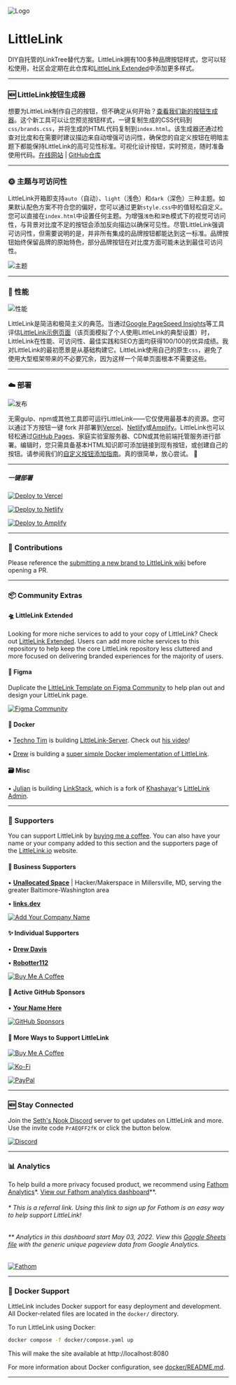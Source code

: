 ![Logo](https://cdn.cottle.cloud/GitHub/LittleLink/littlelink.gif)

# LittleLink
DIY自托管的LinkTree替代方案。LittleLink拥有100多种品牌按钮样式，您可以轻松使用，社区会定期在此仓库和[LittleLink Extended](https://github.com/sethcottle/littlelink-extended)中添加更多样式。

---
### 🆕 LittleLink按钮生成器
想要为LittleLink制作自己的按钮，但不确定从何开始？[查看我们新的按钮生成器](https://builder.littlelink.io)。这个新工具可以让您预览按钮样式，一键复制生成的CSS代码到`css/brands.css`，并将生成的HTML代码复制到`index.html`。该生成器还通过检查对比度和在需要时建议描边来自动增强可访问性，确保您的自定义按钮在明暗主题下都能保持LittleLink的高可见性标准。可视化设计按钮，实时预览，随时准备使用代码。[在线网站](https://builder.littlelink.io) | [GitHub仓库](https://github.com/sethcottle/littlelink-button-builder)

---
### 🌞 主题与可访问性
LittleLink开箱即支持`auto`（自动）、`light`（浅色）和`dark`（深色）三种主题。如果默认配色方案不符合您的偏好，您可以通过更新`style.css`中的值轻松自定义。您可以直接在`index.html`中设置任何主题。为增强`浅色`和`深色`模式下的视觉可访问性，与背景对比度不足的按钮会添加反向描边以确保可见性。尽管LittleLink强调可访问性，但需要说明的是，并非所有集成的品牌按钮都能达到这一标准。品牌按钮始终保留品牌的原始特色，部分品牌按钮在对比度方面可能未达到最佳可访问性。

![主题](https://cdn.cottle.cloud/GitHub/LittleLink/ThemeSupport.gif)

---
### 🥇 性能

![性能](https://cdn.cottle.cloud/GitHub/LittleLink/ranking.gif)

LittleLink是简洁和极简主义的典范。当通过[Google PageSpeed Insights](https://pagespeed.web.dev/analysis/https-littlelink-io-sample-seth/17ex80ryq4?form_factor=mobile)等工具评估[LittleLink示例页面](https://littlelink.io/sample/seth)（该页面模拟了个人使用LittleLink的典型设置）时，LittleLink在性能、可访问性、最佳实践和SEO方面均获得100/100的优异成绩。我对LittleLink的最初愿景是从基础构建它。LittleLink使用自己的原生`css`，避免了使用大型框架带来的不必要冗余，因为这样一个简单页面根本不需要这些。

---
### ☁️ 部署

![发布](https://cdn.cottle.cloud/GitHub/LittleLink/test/css/deploy.gif)

无需gulp、npm或其他工具即可运行LittleLink——它仅使用最基本的资源。您可以通过下方按钮一键 fork 并部署到[Vercel](https://vercel.com/)、[Netlify](https://www.netlify.com/)或[Amplify](https://aws.amazon.com/amplify)。LittleLink也可以轻松通过[GitHub Pages](https://pages.github.com/)、家庭实验室服务器、CDN或其他前端托管服务进行部署。编辑时，您只需具备基本HTML知识即可添加链接到现有按钮，或创建自己的按钮。请参阅我们的[自定义按钮添加指南](https://github.com/sethcottle/littlelink/wiki/Adding-custom-buttons-to-your-own-fork)。真的很简单，放心尝试。 🤞

---
##### 一键部署

[![Deploy to Vercel](https://cdn.cottle.cloud/littlelink/button-deploy-vercel.svg)](https://vercel.com/new/clone?repository-url=https%3A%2F%2Fgithub.com%2Fsethcottle%2Flittlelink&project-name=littlelink&repository-name=littlelink)

[![Deploy to Netlify](https://cdn.cottle.cloud/littlelink/button-deploy-netlify.svg)](https://app.netlify.com/start/deploy?repository=https://github.com/sethcottle/littlelink)

[![Deploy to Amplify](https://cdn.cottle.cloud/littlelink/button-deploy-amplify.svg)](https://console.aws.amazon.com/amplify/home#/deploy?repo=https://github.com/sethcottle/littlelink)

---

### 🤝 Contributions
Please reference the [submitting a new brand to LittleLink wiki](https://github.com/sethcottle/littlelink/wiki/Submitting-a-new-brand-to-LittleLink) before opening a PR.

---
### 📦 Community Extras

#### 🛸 LittleLink Extended
Looking for more niche services to add to your copy of LittleLink? Check out [LittleLink Extended](https://github.com/sethcottle/littlelink-extended). Users can add more niche services to this repository to help keep the core LittleLink repository less cluttered and more focused on delivering branded experiences for the majority of users.

#### 🎨 Figma
Duplicate the [LittleLink Template on Figma Community](https://www.figma.com/community/file/846568099968305613) to help plan out and design your LittleLink page.

[![Figma Community](https://cdn.cottle.cloud/littlelink/button-figma-community.svg)](https://www.figma.com/community/file/846568099968305613)

#### 🐋 Docker
• [Techno Tim](https://github.com/timothystewart6) is building [LittleLink-Server](https://github.com/techno-tim/littlelink-server). Check out [his video](https://youtu.be/42SqfI_AjXU)!

• [Drew](https://github.com/davisdre) is building a [super simple Docker implementation of LittleLink](https://github.com/davisdre/littlelink).

#### 🗃️ Misc
• [Julian](https://github.com/JulianPrieber) is building [LinkStack](https://github.com/LinkStackOrg/LinkStack), which is a fork of [Khashayar](https://github.com/khashayarzavosh)'s [LittleLink Admin](https://github.com/khashayarzavosh/admin-littlelink).

---

### 💖 Supporters
You can support LittleLink by [buying me a coffee](https://www.buymeacoffee.com/seth). You can also have your name or your company added to this section and the supporters page of the [LittleLink.io](https://littlelink.io) website.

#### 🏢 Business Supporters
• **[Unallocated Space](https://connect.unallocatedspace.org/)** | Hacker/Makerspace in Millersville, MD, serving the greater Baltimore-Washington area

• **[links.dev](https://github.com/fatih-yavuz/links.dev)**

[![Add Your Company Name](https://cdn.cottle.cloud/littlelink/button-buy-me-a-coffee-company.svg)](https://www.buymeacoffee.com/seth/e/50574)

#### ✨ Individual Supporters
• **[Drew Davis](https://connect.davisdre.me)**

• **[Robotter112](https://robotter112.de/)**

[![Buy Me A Coffee](https://cdn.cottle.cloud/littlelink/button-buy-me-a-coffee-individual.svg)](https://www.buymeacoffee.com/seth/e/50573)

#### 🐙 Active GitHub Sponsors
• **[Your Name Here](https://github.com/sponsors/sethcottle)**

[![GitHub Sponsors](https://cdn.cottle.cloud/littlelink/button-github-sponsors.svg)](https://github.com/sponsors/sethcottle)


#### 🥰 More Ways to Support LittleLink
[![Buy Me A Coffee](https://cdn.cottle.cloud/littlelink/button-buy-me-a-coffee.svg)](https://www.buymeacoffee.com/seth/)

[![Ko-Fi](https://cdn.cottle.cloud/littlelink/button-ko-fi.svg)](https://ko-fi.com/sethcottle)

[![PayPal](https://cdn.cottle.cloud/littlelink/button-paypal.svg)](https://paypal.me/sethcottle/)

---

### 🆕 Stay Connected

Join the [Seth's Nook Discord](https://discord.gg/PrAEQFF2fK) server to get updates on LittleLink and more. Use the invite code `PrAEQFF2fK` or click the button below.

[![Discord](https://cdn.cottle.cloud/littlelink/button-discord.svg)](https://discord.gg/PrAEQFF2fK)

---

### 📊 Analytics

To help build a more privacy focused product, we recommend using [Fathom Analytics](https://usefathom.com/ref/EQVZMV)*. [View our Fathom analytics dashboard](https://app.usefathom.com/share/xbmnwxxl/littlelink.io#/?filters=%5B%5D&range=last_7_days&site=2251799827005303)**.

###### * This is a referral link. Using this link to sign up for Fathom is an easy way to help support LittleLink!

###### ** Analytics in this dashboard start May 03, 2022. View this [Google Sheets file](https://docs.google.com/spreadsheets/d/1GL4SroAdH-OZphBVR5z-BoSukHIEVJfao25q_e9-Ii8/edit?usp=sharing) with the generic unique pageview data from Google Analytics.

[![Fathom](https://cdn.cottle.cloud/littlelink/button-fathom-analytics.svg)](https://usefathom.com/ref/EQVZMV)

---
### 🐳 Docker Support
LittleLink includes Docker support for easy deployment and development. All Docker-related files are located in the `docker/` directory.

To run LittleLink using Docker:

```bash
docker compose -f docker/compose.yaml up
```

This will make the site available at http://localhost:8080

For more information about Docker configuration, see [docker/README.md](docker/README.md).

---
